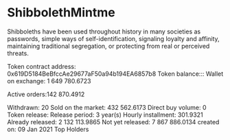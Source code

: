 # ShibbolethMintme
Shibboleths have been used throughout history in many societies as passwords, simple ways of self-identification, signaling loyalty and affinity, maintaining traditional segregation, or protecting from real or perceived threats.


Token contract address:
0x619D5184BeBfccAe29677aF50a94b194EA6857b8
Token balance:::
Wallet on exchange: 1 649 780.6723 

Active orders:142 870.4912
 
Withdrawn:
20 
Sold on the market:
432 562.6173 
Direct buy volume:
0 
Token release: 
Release period:
3 year(s) 
Hourly installment:
301.9321 
Already released:
2 132 113.9865 
Not yet released:
7 867 886.0134 
created on:
09 Jan 2021
Top Holders
